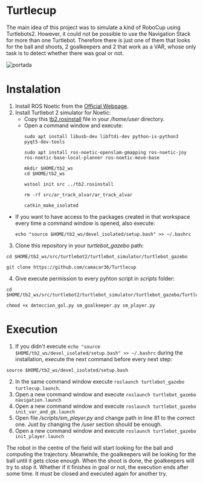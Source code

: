 # Turtlecup 
The main idea of this project was to simulate a kind of RoboCup using Turtlebots2. However, it could not be possible to use the Navigation Stack for more than one Turtlebot. Therefore there is just one of them that looks for the ball and shoots, 2 goalkeepers and 2 that work as a VAR, whose only task is to detect whether there was goal or not.


![portada](https://user-images.githubusercontent.com/87413904/149670424-4d6e0bd6-6050-4ba8-974a-5fb892ac83ea.png)

# Instalation 
1. Install ROS Noetic from the [Official Webpage](http://wiki.ros.org/noetic/Installation/Ubuntu).
2. Install Turtlebot 2 simulator for Noetic:
   - Copy this [tb2.rosinstall](tb2.rosinstall) file in your _/home/user_ directory. 
   - Open a command window and execute:
      ```
      sudo apt install libusb-dev libftdi-dev python-is-python3 pyqt5-dev-tools

      sudo apt install ros-noetic-openslam-gmapping ros-noetic-joy ros-noetic-base-local-planner ros-noetic-move-base

      mkdir $HOME/tb2_ws
      cd $HOME/tb2_ws

      wstool init src ../tb2.rosinstall

      rm -rf src/ar_track_alvar/ar_track_alvar

      catkin_make_isolated
      ```

  - If you want to have access to the packages created in that workspace every time a command window is opened, also execute:
      ```
      echo "source $HOME/tb2_ws/devel_isolated/setup.bash" >> ~/.bashrc
      ```
3. Clone this repository in your _turtlebot_gazebo_ path:
```
cd $HOME/tb2_ws/src/turtlebot2/turtlebot_simulator/turtlebot_gazebo

git clone https://github.com/camacar36/Turtlecup
```
4. Give execute permission to every pyhton script in _scripts_ folder:
```
cd $HOME/tb2_ws/src/turtlebot2/turtlebot_simulator/turtlebot_gazebo/Turtlecup/scripts

chmod +x deteccion_gol.py sm_goalkeeper.py sm_player.py
```

# Execution

1. If you didn't execute `echo "source $HOME/tb2_ws/devel_isolated/setup.bash" >> ~/.bashrc` during the installation, execute the next command before every next step:
```
source $HOME/tb2_ws/devel_isolated/setup.bash
```
2. In the same command window execute ```roslaunch turtlebot_gazebo turtlecup.launch```.
3. Open a new command window and execute `roslaunch turtlebot_gazebo navigation.launch`
4. Open a new command window and execute `roslaunch turtlebot_gazebo init_var_and_gk.launch`
5. Open file */scripts/sm_player.py* and change path in line 81 to the correct one. Just by changing the _/user_ section should be enough.
6. Open a new command window and execute `roslaunch turtlebot_gazebo init_player.launch`

The robot in the centre of the field will start looking for the ball and computing the trajectory. Meanwhile, the goalkeepers will be looking for the ball until it gets close enough. When the shoot is done, the goalkeepers will try to stop it. Whether if it finishes in goal or not, the execution ends after some time. It must be closed and executed again for another try.
